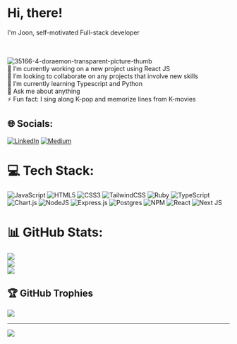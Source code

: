 
<h1>Hi, there! </h1> I'm Joon, self-motivated Full-stack developer  

<br><br>![35166-4-doraemon-transparent-picture-thumb](https://user-images.githubusercontent.com/110060709/235487880-782a4b9e-6ed3-4dd6-99ef-52889e9741c9.png)<br>
🔭 I’m currently working on a new project using React JS<br>👯 I’m looking to collaborate on any projects that involve new skills<br>🌱 I’m currently learning Typescript and Python<br>💬 Ask me about anything<br>⚡ Fun fact: I sing along K-pop and memorize lines from K-movies

## 🌐 Socials:
[![LinkedIn](https://img.shields.io/badge/LinkedIn-%230077B5.svg?logo=linkedin&logoColor=white)](https://linkedin.com/in/joonlee1111) [![Medium](https://img.shields.io/badge/Medium-12100E?logo=medium&logoColor=white)](https://medium.com/@greenlemonkp) 

# 💻 Tech Stack:
![JavaScript](https://img.shields.io/badge/javascript-%23323330.svg?style=plastic&logo=javascript&logoColor=%23F7DF1E) ![HTML5](https://img.shields.io/badge/html5-%23E34F26.svg?style=plastic&logo=html5&logoColor=white) ![CSS3](https://img.shields.io/badge/css3-%231572B6.svg?style=plastic&logo=css3&logoColor=white) ![TailwindCSS](https://img.shields.io/badge/tailwindcss-%2338B2AC.svg?style=plastic&logo=tailwind-css&logoColor=white) ![Ruby](https://img.shields.io/badge/ruby-%23CC342D.svg?style=plastic&logo=ruby&logoColor=white) ![TypeScript](https://img.shields.io/badge/typescript-%23007ACC.svg?style=plastic&logo=typescript&logoColor=white) ![Chart.js](https://img.shields.io/badge/chart.js-F5788D.svg?style=plastic&logo=chart.js&logoColor=white) ![NodeJS](https://img.shields.io/badge/node.js-6DA55F?style=plastic&logo=node.js&logoColor=white) ![Express.js](https://img.shields.io/badge/express.js-%23404d59.svg?style=plastic&logo=express&logoColor=%2361DAFB) ![Postgres](https://img.shields.io/badge/postgres-%23316192.svg?style=plastic&logo=postgresql&logoColor=white)  ![NPM](https://img.shields.io/badge/NPM-%23000000.svg?style=plastic&logo=npm&logoColor=white) ![React](https://img.shields.io/badge/react-%2320232a.svg?style=plastic&logo=react&logoColor=%2361DAFB)  ![Next JS](https://img.shields.io/badge/Next-black?style=plastic&logo=next.js&logoColor=white)  
# 📊 GitHub Stats:
![](https://github-readme-stats.vercel.app/api?username=greenlemonkp&theme=tokyonight&hide_border=false&include_all_commits=true&count_private=false)<br/>
![](https://github-readme-streak-stats.herokuapp.com/?user=greenlemonkp&theme=tokyonight&hide_border=false)<br/>
![](https://github-readme-stats.vercel.app/api/top-langs/?username=greenlemonkp&theme=tokyonight&hide_border=false&include_all_commits=true&count_private=false&layout=compact)

## 🏆 GitHub Trophies
![](https://github-profile-trophy.vercel.app/?username=greenlemonkp&theme=tokyonight&no-frame=true&no-bg=true&margin-w=4)

---
[![](https://visitcount.itsvg.in/api?id=greenlemonkp&icon=0&color=6)](https://visitcount.itsvg.in)

<!-- Proudly created with GPRM ( https://gprm.itsvg.in ) -->
